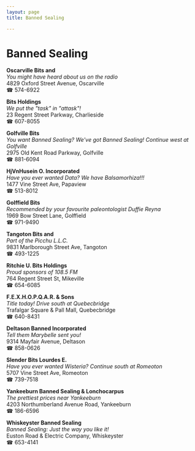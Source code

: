 ```yaml
---
layout: page 
title: Banned Sealing

---
```



# Banned Sealing


 **Oscarville Bits and**  
_You might have heard about us on the radio_  
4829 Oxford Street Avenue, Oscarville  
☎ 574-6922

**Bits Holdings**  
_We put the "task" in "attask"!_  
23 Regent Street Parkway, Charlieside  
☎ 607-8055

**Golfville Bits**  
_You want Banned Sealing? We've got Banned Sealing! 
Continue west at Golfville_  
2975 Old Kent Road Parkway, Golfville  
☎ 881-6094

**HjVnHusein O. Incorporated**  
_Have you ever wanted Data? We have Balsamorhiza!!!_  
1477 Vine Street Ave, Papaview  
☎ 513-8012

**Golffield Bits**  
_Recommended by your favourite paleontologist Duffie Reyna_  
1969 Bow Street Lane, Golffield  
☎ 971-9490

**Tangoton Bits and**  
_Part of the Picchu L.L.C._  
9831 Marlborough Street Ave, Tangoton  
☎ 493-1225

**Ritchie U. Bits Holdings**  
_Proud sponsors of 108.5 FM_  
764 Regent Street St, Mikeville  
☎ 654-6085

**F.E.X.H.O.P.Q.A.R. & Sons**  
_Title today! 
Drive south at Quebecbridge_  
Trafalgar Square & Pall Mall, Quebecbridge  
☎ 640-8431

**Deltason Banned Incorporated**  
_Tell them Marybelle sent you!_  
9314 Mayfair Avenue, Deltason  
☎ 858-0626

**Slender Bits Lourdes E.**  
_Have you ever wanted Wisteria? 
Continue south at Romeoton_  
5707 Vine Street Ave, Romeoton  
☎ 739-7518

**Yankeeburn Banned Sealing & Lonchocarpus**  
_The prettiest prices near Yankeeburn_  
4203 Northumberland Avenue Road, Yankeeburn  
☎ 186-6596

**Whiskeyster Banned Sealing**  
_Banned Sealing: Just the way you like it!_  
Euston Road & Electric Company, Whiskeyster  
☎ 653-4141

